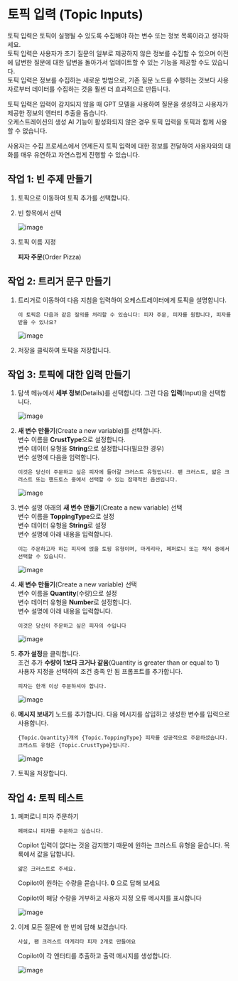 # 토픽 입력 (Topic Inputs)

토픽 입력은 토픽이 실행될 수 있도록 수집해야 하는 변수 또는 정보 목록이라고 생각하세요.</br> 
토픽 입력은 사용자가 초기 질문의 일부로 제공하지 않은 정보를 수집할 수 있으며 이전에 답변한 질문에 대한 답변을 돌아가서 업데이트할 수 있는 기능을 제공할 수도 있습니다.</br>
토픽 입력은 정보를 수집하는 새로운 방법으로, 기존 질문 노드를 수행하는 것보다 사용자로부터 데이터를 수집하는 것을 훨씬 더 효과적으로 만듭니다.

토픽 입력은 입력이 감지되지 않을 때 GPT 모델을 사용하여 질문을 생성하고 사용자가 제공한 정보의 엔터티 추출을 돕습니다.</br>
오케스트레이션의 생성 AI 기능이 활성화되지 않은 경우 토픽 입력을 토픽과 함께 사용할 수 없습니다.

사용자는 수집 프로세스에서 언제든지 토픽 입력에 대한 정보를 전달하여 사용자와의 대화를 매우 유연하고 자연스럽게 진행할 수 있습니다.


## 작업 1: 빈 주제 만들기

1. 토픽으로 이동하여 토픽 추가를 선택합니다.

2. 빈 항목에서 선택

   ![image](https://github.com/user-attachments/assets/6627eb3c-1294-4bda-bba3-737e650e0917)


3. 토픽 이름 지정

   **피자 주문**(Order Pizza)


## 작업 2: 트리거 문구 만들기

1. 트리거로 이동하여 다음 지침을 입력하여 오케스트레이터에게 토픽을 설명합니다.

   ```
   이 토픽은 다음과 같은 질의를 처리할 수 있습니다: 피자 주문, 피자를 원합니다, 피자를 받을 수 있나요?
   ```

   ![image](https://github.com/user-attachments/assets/ee6a9a00-dcdb-4bd5-9bee-37c04b90f747)


   
2. 저장을 클릭하여 토팍을 저장합니다.



## 작업 3: 토픽에 대한 입력 만들기

1. 탐색 메뉴에서 **세부 정보**(Details)를 선택합니다. 그런 다음 **입력**(Input)을 선택합니다.

    ![image](https://github.com/user-attachments/assets/b673c0ae-f9cd-4e50-800b-037abe60ce1b)

2. **새 변수 만들기**(Create a new variable)를 선택합니다.</br>
   변수 이름을 **CrustType**으로 설정합니다.</br>
   변수 데이터 유형을 **String**으로 설정합니다(필요한 경우)</br>
   변수 설명에 다음을 입력합니다.

   ```
   이것은 당신이 주문하고 싶은 피자에 들어갈 크러스트 유형입니다. 팬 크러스트, 얇은 크러스트 또는 핸드토스 중에서 선택할 수 있는 잠재적인 옵션입니다.
   ```
   
    ![image](https://github.com/user-attachments/assets/327490dd-d084-46f5-822c-c9dc3305c089)

3. 변수 설명 아래의 **새 변수 만들기**(Create a new variable) 선택</br>
   변수 이름을 **ToppingType**으로 설정</br>
   변수 데이터 유형을 **String**로 설정</br>
   변수 설명에 아래 내용을 입력합니다. 

   ```
   이는 주문하고자 하는 피자에 얹을 토핑 유형이며, 마게리타, 페퍼로니 또는 채식 중에서 선택할 수 있습니다.
   ```

    ![image](https://github.com/user-attachments/assets/3eb5c87f-6e77-44eb-ae3f-21458c6488ff)

4. **새 변수 만들기**(Create a new variable) 선택</br>
   변수 이름을 **Quantity**(수량)으로 설정</br>
   변수 데이터 유형을 **Number**로 설정합니다.</br>
   변수 설명에 아래 내용을 입력합니다. 

   ```
   이것은 당신이 주문하고 싶은 피자의 수입니다
   ```
   
    ![image](https://github.com/user-attachments/assets/78ef70b2-d6cd-491a-b75f-2f42ea10ace7)

5. **추가 설정**을 클릭합니다.</br>
    조건 추가 **수량이 1보다 크거나 같음**(Quantity is greater than or equal to 1)</br>
    사용자 지정을 선택하여 조건 충족 안 됨 프롬프트를 추가합니다.

    ```
    피자는 한개 이상 주문하셔야 합니다.
    ```
    
    ![image](https://github.com/user-attachments/assets/40b70389-bae4-423c-9ebc-f619ae5e4069)


6. **메시지 보내기** 노드를 추가합니다.
   다음 메시지를 삽입하고 생성한 변수를 입력으로 사용합니다.

   ```
   {Topic.Quantity}개의 {Topic.ToppingType} 피자를 성공적으로 주문하셨습니다. 크러스트 유형은 {Topic.CrustType}입니다.
   ```

   ![image](https://github.com/user-attachments/assets/35b4d511-940f-4be9-8b6f-7c3233ff7e0a)


7. 토픽을 저장합니다.


## 작업 4: 토픽 테스트

1. 페퍼로니 피자 주문하기

    ```
    페퍼로니 피자를 주문하고 싶습니다.
    ```
   
    Copilot 입력이 없다는 것을 감지했기 때문에 원하는 크러스트 유형을 묻습니다. 목록에서 값을 답합니다.
      
    ```
    얇은 크러스트로 주세요.
    ```

    Copilot이 원하는 수량을 묻습니다. **0** 으로 답해 보세요

    
    Copilot이 해당 수량을 거부하고 사용자 지정 오류 메시지를 표시합니다

    ![image](https://github.com/user-attachments/assets/7fc53424-fc5e-4ec7-a49c-7bed3498da60)

2. 이제 모든 질문에 한 번에 답해 보겠습니다.

    ```
    사실, 팬 크러스트 마게리타 피자 2개로 만들어요
    ```

    Copilot이 각 엔터티를 추출하고 출력 메시지를 생성합니다.
   
    ![image](https://github.com/user-attachments/assets/65c05b19-b499-4b03-9157-4bd44fd266ce)






